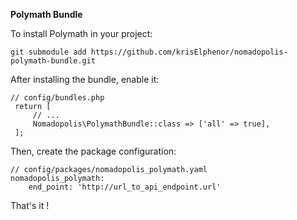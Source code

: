 **Polymath Bundle**

To install Polymath in your project:

```
git submodule add https://github.com/krisElphenor/nomadopolis-polymath-bundle.git
```

After installing the bundle, enable it:

```
// config/bundles.php
 return [
     // ...
     Nomadopolis\PolymathBundle::class => ['all' => true],
 ];
``` 

Then, create the package configuration:

```
// config/packages/nomadopolis_polymath.yaml
nomadopolis_polymath:
    end_point: 'http://url_to_api_endpoint.url'
``` 

That's it !